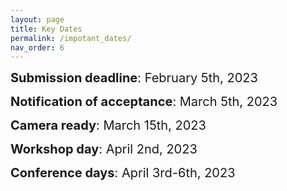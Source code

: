 ```yaml
---
layout: page
title: Key Dates
permalink: /impotant_dates/
nav_order: 6
---
```


<span style="font-size:20px;"> <strong>Submission deadline</strong>: February 5th, 2023

<span style="font-size:20px;"><strong>Notification of acceptance</strong>: March 5th, 2023

<span style="font-size:20px;"><strong>Camera ready</strong>: March 15th, 2023

<span style="font-size:20px;"><strong>Workshop day</strong>: April 2nd, 2023

<span style="font-size:20px;"><strong>Conference days</strong>: April 3rd-6th, 2023

